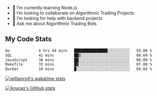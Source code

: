 
- 🌱 I’m currently learning Node.js
- 👯 I’m looking to collaborate on Algorithmic Trading Projects
- 🤔 I’m looking for help with backend projects
- 💬 Ask me about Algorithmic Trading Bots

## My Code Stats

<!--START_SECTION:waka-->

```txt
Go             4 hrs 44 mins   ███████████████░░░░░░░░░░   59.86 %
SQL            41 mins         ██▒░░░░░░░░░░░░░░░░░░░░░░   08.69 %
JavaScript     38 mins         ██░░░░░░░░░░░░░░░░░░░░░░░   08.00 %
Makefile       33 mins         █▓░░░░░░░░░░░░░░░░░░░░░░░   07.08 %
Docker         19 mins         █░░░░░░░░░░░░░░░░░░░░░░░░   04.04 %
```

<!--END_SECTION:waka-->

[![willianrod's wakatime stats](https://github-readme-stats.vercel.app/api/wakatime?username=holdandup&layout=compact&theme=react&custom_title=Wakatime%20All%20Time%20Stats&langs_count=8)](https://github.com/anuraghazra/github-readme-stats)

[![Anurag's GitHub stats](https://github-readme-stats.vercel.app/api?username=Kevinbarrero)](https://github.com/anuraghazra/github-readme-stats)




